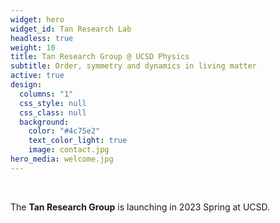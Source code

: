 ```yaml
---
widget: hero
widget_id: Tan Research Lab
headless: true
weight: 10
title: Tan Research Group @ UCSD Physics
subtitle: Order, symmetry and dynamics in living matter
active: true
design:
  columns: "1"
  css_style: null
  css_class: null
  background:
    color: "#4c75e2"
    text_color_light: true
    image: contact.jpg
hero_media: welcome.jpg
---
```


<br>

The **Tan Research Group** is launching in 2023 Spring at UCSD.
